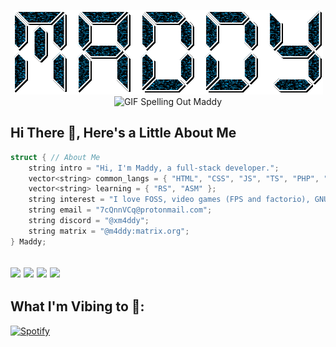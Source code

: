 <p align="center">
  <img src="https://github.com/xM4ddy/xM4ddy/raw/main/header.gif" alt="GIF Spelling Out Maddy">
  <img width="100%" height="50px" src="https://www.seekpng.com/png/full/36-364027_grid-transparent-vaporwave-floor.png" alt="GIF Spelling Out Maddy">
</p>

## Hi There 👋, Here's a Little About Me
```c++
struct { // About Me
    string intro = "Hi, I'm Maddy, a full-stack developer.";
    vector<string> common_langs = { "HTML", "CSS", "JS", "TS", "PHP", "C", "C++", "SQL", "PY" };
    vector<string> learning = { "RS", "ASM" };
    string interest = "I love FOSS, video games (FPS and factorio), GNU/Linux.";
    string email = "7cQnnVCq@protonmail.com";
    string discord = "@xm4ddy";
    string matrix = "@m4ddy:matrix.org";
} Maddy;
```

<img src="https://img.shields.io/badge/Discord-5865F2?style=for-the-badge&logo=discord&logoColor=white" /> <img src="https://img.shields.io/badge/ProtonMail-8B89CC?style=for-the-badge&logo=protonmail&logoColor=white" /> <img src="https://img.shields.io/badge/matrix-000000?style=for-the-badge&logo=Matrix&logoColor=white" /> <img src="https://img.shields.io/badge/Arch_Linux-1793D1?style=for-the-badge&logo=arch-linux&logoColor=white" />
---
## What I'm Vibing to 🎵:

[![Spotify](https://readme-spotify-git-master-xm4ddy.vercel.app/api/spotify/?background_color=0d1117&border_color=ffffff)](https://open.spotify.com/user/mocwilcox)
